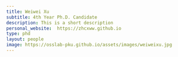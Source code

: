 ```yaml
---
title: Weiwei Xu
subtitle: 4th Year Ph.D. Candidate
description: This is a short description
personal_website:  https://zhcxww.github.io
type: phd
layout: people
image: https://osslab-pku.github.io/assets/images/weiweixu.jpg
---
```

